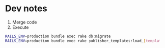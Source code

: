 # Dev notes

1. Merge code
2. Execute

```bash
RAILS_ENV=production bundle exec rake db:migrate
RAILS_ENV=production bundle exec rake publisher_templates:load_[template]
```
